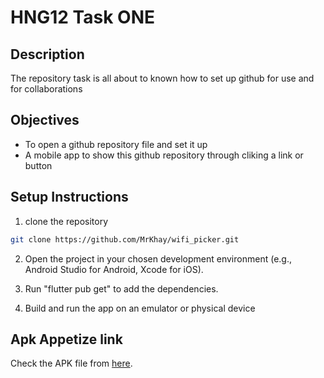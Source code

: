 # HNG12 Task ONE 

## Description

The repository task is all about to known how to set up github for use and for collaborations

## Objectives

- To open a github repository file and set it up
- A mobile app to show this github repository through cliking a link or button

## Setup Instructions

1. clone the repository

  ```sh
  git clone https://github.com/MrKhay/wifi_picker.git
  ```

2. Open the project in your chosen development environment (e.g., Android Studio for Android, Xcode for iOS).

3. Run "flutter pub get" to add the dependencies.

4. Build and run the app on an emulator or physical device

## Apk Appetize link

Check the APK file from [here](https://appetize.io/app/android/com.example.hng12task1?device=pixel7&osVersion=13.0).



